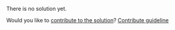 
There is no solution yet.

Would you like to [contribute to the solution](https://github.com/BFEdev/BFE.dev-solutions/blob/main/problem/search-first-index-with-binary-search-duplicate-array_en.md)? [Contribute guideline](https://github.com/BFEdev/BFE.dev-solutions#how-to-contribute)
